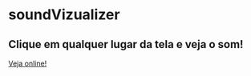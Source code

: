 # soundVizualizer

## Clique em qualquer lugar da tela e veja o som!

<a href="https://soundvizualizer.netlify.app/">Veja online!</a>
